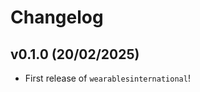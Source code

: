 # Changelog

<!--next-version-placeholder-->

## v0.1.0 (20/02/2025)

- First release of `wearablesinternational`!
